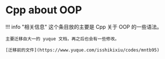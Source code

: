 # Cpp about OOP

!!! info "相关信息"
    这个条目放的主要是 Cpp 关于 OOP 的一些语法。

    主要迁移自大一的 yuque 文档，再之后也会有一些修改。

    [迁移前的文件](https://www.yuque.com/isshikixiu/codes/mntb95)